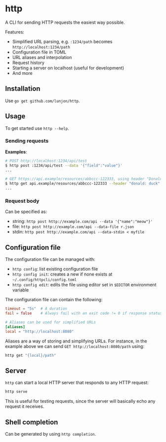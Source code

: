 # http

A CLI for sending HTTP requests the easiest way possible.

Features:
 - Simplified URL parsing, e.g. `:1234/path` becomes `http://localhost:1234/path`
 - Configuration file in TOML
 - URL aliases and interpolation
 - Request history
 - Starting a server on localhost (useful for development)
 - And more

## Installation
Use `go get github.com/lunjon/http`.

## Usage
To get started use `http --help`.

### Sending requests
**Examples**:

```sh
# POST http://localhost:1234/api/test 
$ http post :1234/api/test --data '{"field":"value"}'
...

# GET https://api.example/resources/abbccc-122333, using header "Donald" with value "duck"
$ http get api.example/resources/abbccc-122333 --header "donald: duck"
...
```

### Request body
Can be specified as:
- string: `http post http://example.com/api --data '{"name":"meow"}'`
- file: `http post http://example.com/api --data-file r.json`
- stdin: `http post http://example.com/api --data-stdin < myfile`

## Configuration file
The configuration file can be managed with:
  - `http config`: list existing configuration file
  - `http config init`: creates a new if none exists at `~/.config/httpcli/config.toml`
  - `http config edit`: edits the file using editor set in `$EDITOR` environment variable

The configuration file can contain the following:

```toml
timeout = "5s"  # A duration
fail = false    # Always fail with an exit code != 0 if response status >= 400

# Aliases can be used for simplified URLs
[aliases]
local = "http://localhost:8080"
```

Aliases are a way of storing and simplifying URLs. For instance, in the example above we can send `GET http://localhost:8080/path` using:

```sh
http get "{local}/path"
```

## Server
`http` can start a local HTTP server that responds to any HTTP request:

```sh
http serve
```

This is useful for testing requests, since the server will basically echo any request
it receives.


## Shell completion
Can be generated by using `http completion`.

